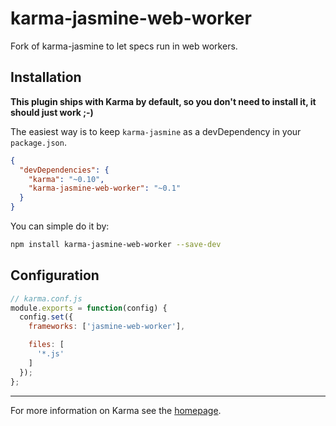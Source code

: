 # karma-jasmine-web-worker

Fork of karma-jasmine to let specs run in web workers.

## Installation

**This plugin ships with Karma by default, so you don't need to install it, it should just work ;-)**

The easiest way is to keep `karma-jasmine` as a devDependency in your `package.json`.
```json
{
  "devDependencies": {
    "karma": "~0.10",
    "karma-jasmine-web-worker": "~0.1"
  }
}
```

You can simple do it by:
```bash
npm install karma-jasmine-web-worker --save-dev
```

## Configuration
```js
// karma.conf.js
module.exports = function(config) {
  config.set({
    frameworks: ['jasmine-web-worker'],

    files: [
      '*.js'
    ]
  });
};
```

----

For more information on Karma see the [homepage].


[homepage]: http://karma-runner.github.com
